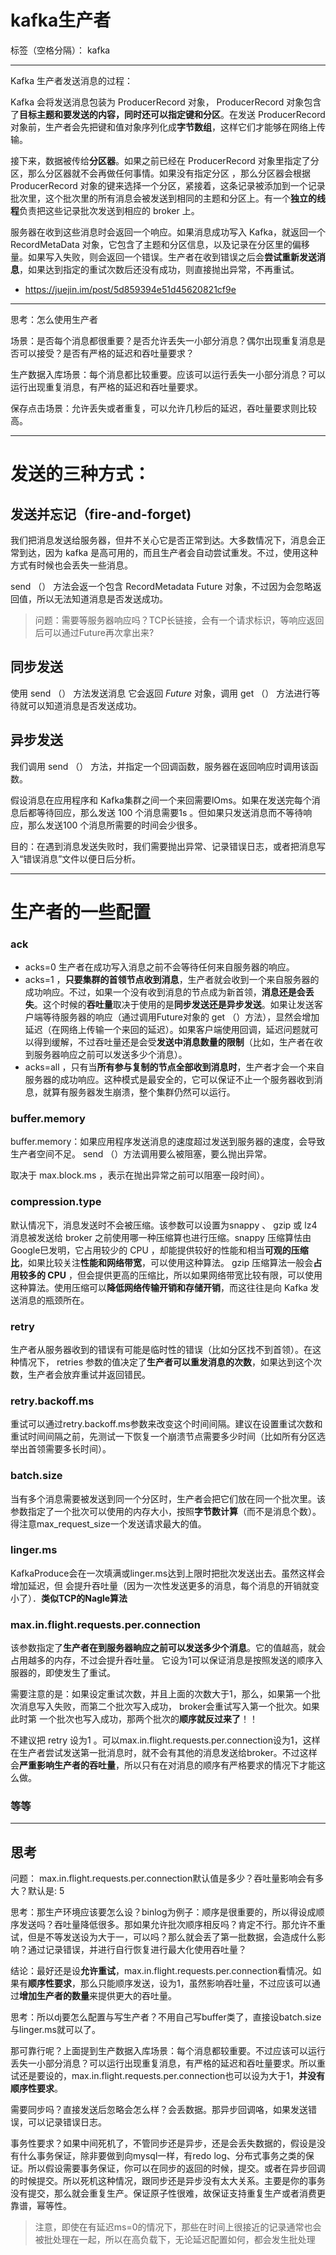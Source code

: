 # kafka生产者

标签（空格分隔）： kafka

---

Kafka 生产者发送消息的过程：

Kafka 会将发送消息包装为 ProducerRecord 对象， ProducerRecord 对象包含了**目标主题和要发送的内容，同时还可以指定键和分区**。在发送 ProducerRecord 对象前，生产者会先把键和值对象序列化成**字节数组**，这样它们才能够在网络上传输。

接下来，数据被传给**分区器**。如果之前已经在 ProducerRecord 对象里指定了分区，那么分区器就不会再做任何事情。如果没有指定分区 ，那么分区器会根据 ProducerRecord 对象的键来选择一个分区，紧接着，这条记录被添加到一个记录批次里，这个批次里的所有消息会被发送到相同的主题和分区上。有一个**独立的线程**负责把这些记录批次发送到相应的 broker 上。

服务器在收到这些消息时会返回一个响应。如果消息成功写入 Kafka，就返回一个 RecordMetaData 对象，它包含了主题和分区信息，以及记录在分区里的偏移量。如果写入失败，则会返回一个错误。生产者在收到错误之后会**尝试重新发送消息**，如果达到指定的重试次数后还没有成功，则直接抛出异常，不再重试。

- https://juejin.im/post/5d859394e51d45620821cf9e

---

思考：怎么使用生产者

场景：是否每个消息都很重要？是否允许丢失一小部分消息？偶尔出现重复消息是否可以接受？是否有严格的延迟和吞吐量要求？

生产数据入库场景：每个消息都比较重要。应该可以运行丢失一小部分消息？可以运行出现重复消息，有严格的延迟和吞吐量要求。

保存点击场景：允许丢失或者重复，可以允许几秒后的延迟，吞吐量要求则比较高。

---

# 发送的三种方式：

## 发送并忘记（fire-and-forget)

我们把消息发送给服务器，但井不关心它是否正常到达。大多数情况下，消息会正常到达，因为 kafka 是高可用的，而且生产者会自动尝试重发。不过，使用这种方式有时候也会丢失一些消息。

send （） 方法会返一个包含 RecordMetadata Future 对象，不过因为会忽略返回值，所以无法知道消息是否发送成功。

> 问题：需要等服务器响应吗？TCP长链接，会有一个请求标识，等响应返回后可以通过Future再次拿出来?


## 同步发送

使用 send （） 方法发送消息 它会返回 *Future* 对象，调用 get （） 方法进行等待就可以知道消息是否发送成功。


## 异步发送

我们调用 send （） 方法，并指定一个回调函数，服务器在返回响应时调用该函数。

假设消息在应用程序和 Kafka集群之间一个来回需要lOms。如果在发送完每个消息后都等待回应，那么发送 100 个消息需要1s 。但如果只发送消息而不等待响应，那么发送100 个消息所需要的时间会少很多。

目的：在遇到消息发送失败时，我们需要抛出异常、记录错误日志，或者把消息写入“错误消息”文件以便日后分析。


---

# 生产者的一些配置

### ack
- acks=0 生产者在成功写入消息之前不会等待任何来自服务器的响应。
- acks=1 ，**只要集群的首领节点收到消息**，生产者就会收到一个来自服务器的成功响应。不过，如果一个没有收到消息的节点成为新首领，**消息还是会丢失**。这个时候的**吞吐量**取决于使用的是**同步发送还是异步发送**。如果让发送客户端等待服务器的响应（通过调用Future对象的 get （）方法），显然会增加延迟（在网络上传输一个来回的延迟）。如果客户端使用回调，延迟问题就可以得到缓解，不过吞吐量还是会受**发送中消息数量的限制**（比如，生产者在收到服务器响应之前可以发送多少个消息）。
- acks=all ，只有当**所有参与复制的节点全部收到消息时**，生产者才会一个来自服务器的成功响应。这种模式是最安全的，它可以保证不止一个服务器收到消息，就算有服务器发生崩溃，整个集群仍然可以运行。


### buffer.memory
buffer.memory：如果应用程序发送消息的速度超过发送到服务器的速度，会导致生产者空间不足。 send （）方法调用要么被阻塞，要么抛出异常。

取决于 max.block.ms ，表示在抛出异常之前可以阻塞一段时间）。

### compression.type

默认情况下，消息发送时不会被压缩。该参数可以设置为snappy 、 gzip 或 lz4 消息被发送给 broker 之前使用哪一种压缩算也进行压缩。snappy 压缩算怯由 Google巳发明，它占用较少的 CPU ，却能提供较好的性能和相当**可观的压缩比**，如果比较关注**性能和网络带宽**，可以使用这种算法。 gzip 压缩算法一般会**占用较多的 CPU** ，但会提供更高的压缩比，所以如果网络带宽比较有限，可以使用这种算法。使用压缩可以**降低网络传输开销和存储开销**，而这往往是向 Kafka 发送消息的瓶颈所在。

### retry
生产者从服务器收到的错误有可能是临时性的错误（比如分区找不到首领）。在这种情况下， retries 参数的值决定了**生产者可以重发消息的次数**，如果达到这个次数，生产者会放弃重试并返回错民。

### retry.backoff.ms
重试可以通过retry.backoff.ms参数来改变这个时间间隔。建议在设置重试次数和重试时间间隔之前，先测试一下恢复一个崩溃节点需要多少时间（比如所有分区选举出首领需要多长时间）。

### batch.size
当有多个消息需要被发送到同一个分区时，生产者会把它们放在同一个批次里。该参数指定了一个批次可以使用的内存大小，按照**字节数计算**（而不是消息个数）。得注意max_request_size一个发送请求最大的值。

### linger.ms
KafkaProduce会在一次填满或linger.ms达到上限时把批次发送出去。虽然这样会增加延迟，但 会提升吞吐量（因为一次性发送更多的消息，每个消息的开销就变小了）．**类似TCP的Nagle算法**

### max.in.flight.requests.per.connection
该参数指定了**生产者在到服务器晌应之前可以发送多少个消息**。它的值越高，就会占用越多的内存，不过会提升吞吐量。 它设为1可以保证消息是按照发送的顺序入服器的，即使发生了重试。

需要注意的是：如果设定重试次数，并且上面的次数大于1，那么，如果第一个批次消息写入失败，而第二个批次写入成功， broker会重试写入第一个批次。如果此时第 一个批次也写入成功，那两个批次的**顺序就反过来了**！！

不建议把 retry 设为1 。可以max.in.flight.requests.per.connection设为1，这样在生产者尝试发送第一批消息时，就不会有其他的消息发送给broker。不过这样会**严重影响生产者的吞吐量**，所以只有在对消息的顺序有严格要求的情况下才能这么做。

### 等等

---
## 思考

问题： max.in.flight.requests.per.connection默认值是多少？吞吐量影响会有多大？默认是: 5

思考：那生产环境应该要怎么设？binlog为例子：顺序是很重要的，所以得设成顺序发送吗？吞吐量降低很多。那如果允许批次顺序相反吗？肯定不行。那允许不重试，但是不等发送设为大于一，可以吗？那么就会丢了第一批数据，会造成什么影响？通过记录错误，并进行自行恢复进行最大化使用吞吐量？

结论：最好还是设**允许重试**，max.in.flight.requests.per.connection看情况。如果有**顺序性要求**，那么只能顺序发送，设为1，虽然影响吞吐量，不过应该可以通过**增加生产者的数量**来提供更大的吞吐量。

思考：所以dj要怎么配置与写生产者？不用自己写buffer类了，直接设batch.size与linger.ms就可以了。

那可靠行呢？上面提到生产数据入库场景：每个消息都较重要。不过应该可以运行丢失一小部分消息？可以运行出现重复消息，有严格的延迟和吞吐量要求。所以重试还是要设的，max.in.flight.requests.per.connection也可以设为大于1，**并没有顺序性要求**。

需要同步吗？直接发送后忽略会怎么样？会丢数据。那异步回调咯，如果发送错误，可以记录错误日志。

事务性要求？如果中间死机了，不管同步还是异步，还是会丢失数据的，假设是没有什么事务保证，除非要做到向mysql一样，有redo log、分布式事务之类的保证。所以假设需要事务保证，你可以在同步的返回的时候，提交。或者在异步回调的时候提交。所以死机这种情况，跟同步还是异步没有太大关系。主要是你的事务没有提交，那么就会重复生产。保证原子性很难，故保证支持重复生产或者消费更靠谱，幂等性。

> 注意，即使在有延迟ms=0的情况下，那些在时间上很接近的记录通常也会被批处理在一起，所以在高负载下，无论延迟配置如何，都会发生批处理
